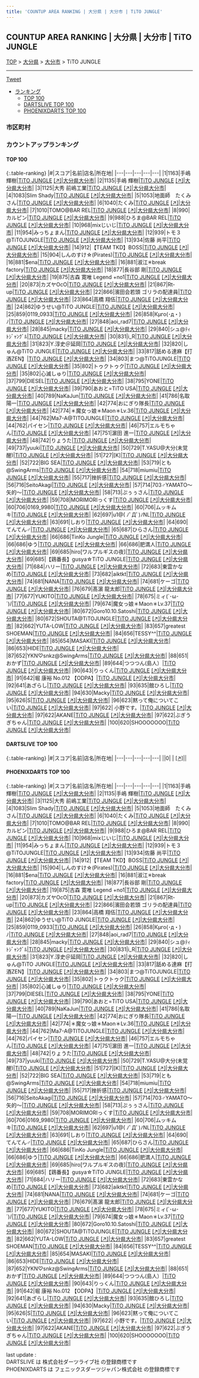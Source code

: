 ```yaml
---
title: 'COUNTUP AREA RANKING | 大分県 | 大分市 | TiTO JUNGLE'
---
```

## COUNTUP AREA RANKING | 大分県 | 大分市 | TiTO JUNGLE

[TOP](/darts/rank/) > [大分県](/darts/rank/大分県/) > [大分市](/darts/rank/大分県/大分市/) > TiTO JUNGLE

___

<a href="https://twitter.com/share?ref_src=twsrc%5Etfw" data-text="COUNTUP AREA RANKING | 大分県大分市TiTO JUNGLE" class="twitter-share-button" data-hashtags="DARTSLIVE,PHOENIXDARTS,darts,ダーツ" data-show-count="false">Tweet</a>

* [ランキング](#カウントアップランキング)
    * [TOP 100](#top-100)
    * [DARTSLIVE TOP 100](#dartslive-top-100)
    * [PHOENIXDARTS TOP 100](#phoenixdarts-top-100)

### 市区町村

<ul>

</ul>

### カウントアップランキング

#### TOP 100



{:.table-ranking}
|#|スコア|名前|店名|所在地|
|---|---|---|---|---|
|1|1163|<span class="rank-name-pd">手嶋　輝樹</span>|<a href="/darts/rank/shops/8687.html">TiTO JUNGLE</a> <a href="https://vs.phoenixdarts.com/jp/shop/shopDetailInfo/s_8687?s_seq=8687">[↗]</a>|<a href="/darts/rank/大分県/大分市">大分県大分市</a>|
|2|1135|<span class="rank-name-pd"><span class="pro-icon-pd"></span>手嶋 輝樹</span>|<a href="/darts/rank/shops/8687.html">TiTO JUNGLE</a> <a href="https://vs.phoenixdarts.com/jp/shop/shopDetailInfo/s_8687?s_seq=8687">[↗]</a>|<a href="/darts/rank/大分県/大分市">大分県大分市</a>|
|3|1125|<span class="rank-name-pd">大秀  前嶋工業</span>|<a href="/darts/rank/shops/8687.html">TiTO JUNGLE</a> <a href="https://vs.phoenixdarts.com/jp/shop/shopDetailInfo/s_8687?s_seq=8687">[↗]</a>|<a href="/darts/rank/大分県/大分市">大分県大分市</a>|
|4|1083|<span class="rank-name-pd">Slim Shady</span>|<a href="/darts/rank/shops/8687.html">TiTO JUNGLE</a> <a href="https://vs.phoenixdarts.com/jp/shop/shopDetailInfo/s_8687?s_seq=8687">[↗]</a>|<a href="/darts/rank/大分県/大分市">大分県大分市</a>|
|5|1053|<span class="rank-name-pd">地面師　たくみさん</span>|<a href="/darts/rank/shops/8687.html">TiTO JUNGLE</a> <a href="https://vs.phoenixdarts.com/jp/shop/shopDetailInfo/s_8687?s_seq=8687">[↗]</a>|<a href="/darts/rank/大分県/大分市">大分県大分市</a>|
|6|1040|<span class="rank-name-pd">たくみ</span>|<a href="/darts/rank/shops/8687.html">TiTO JUNGLE</a> <a href="https://vs.phoenixdarts.com/jp/shop/shopDetailInfo/s_8687?s_seq=8687">[↗]</a>|<a href="/darts/rank/大分県/大分市">大分県大分市</a>|
|7|1010|<span class="rank-name-pd">TOMO@BAR REL</span>|<a href="/darts/rank/shops/8687.html">TiTO JUNGLE</a> <a href="https://vs.phoenixdarts.com/jp/shop/shopDetailInfo/s_8687?s_seq=8687">[↗]</a>|<a href="/darts/rank/大分県/大分市">大分県大分市</a>|
|8|990|<span class="rank-name-pd">カルピン</span>|<a href="/darts/rank/shops/8687.html">TiTO JUNGLE</a> <a href="https://vs.phoenixdarts.com/jp/shop/shopDetailInfo/s_8687?s_seq=8687">[↗]</a>|<a href="/darts/rank/大分県/大分市">大分県大分市</a>|
|9|988|<span class="rank-name-pd">ひろま@BAR REL</span>|<a href="/darts/rank/shops/8687.html">TiTO JUNGLE</a> <a href="https://vs.phoenixdarts.com/jp/shop/shopDetailInfo/s_8687?s_seq=8687">[↗]</a>|<a href="/darts/rank/大分県/大分市">大分県大分市</a>|
|10|968|<span class="rank-name-pd">mixじいじ</span>|<a href="/darts/rank/shops/8687.html">TiTO JUNGLE</a> <a href="https://vs.phoenixdarts.com/jp/shop/shopDetailInfo/s_8687?s_seq=8687">[↗]</a>|<a href="/darts/rank/大分県/大分市">大分県大分市</a>|
|11|954|<span class="rank-name-pd">みっちょまん</span>|<a href="/darts/rank/shops/8687.html">TiTO JUNGLE</a> <a href="https://vs.phoenixdarts.com/jp/shop/shopDetailInfo/s_8687?s_seq=8687">[↗]</a>|<a href="/darts/rank/大分県/大分市">大分県大分市</a>|
|12|939|<span class="rank-name-pd">トモ３@TiTOJUNGLE</span>|<a href="/darts/rank/shops/8687.html">TiTO JUNGLE</a> <a href="https://vs.phoenixdarts.com/jp/shop/shopDetailInfo/s_8687?s_seq=8687">[↗]</a>|<a href="/darts/rank/大分県/大分市">大分県大分市</a>|
|13|934|<span class="rank-name-pd">佐藤 尚平</span>|<a href="/darts/rank/shops/8687.html">TiTO JUNGLE</a> <a href="https://vs.phoenixdarts.com/jp/shop/shopDetailInfo/s_8687?s_seq=8687">[↗]</a>|<a href="/darts/rank/大分県/大分市">大分県大分市</a>|
|14|912|<span class="rank-name-pd">【TEAM TKD】BOSS</span>|<a href="/darts/rank/shops/8687.html">TiTO JUNGLE</a> <a href="https://vs.phoenixdarts.com/jp/shop/shopDetailInfo/s_8687?s_seq=8687">[↗]</a>|<a href="/darts/rank/大分県/大分市">大分県大分市</a>|
|15|904|<span class="rank-name-pd">しんのすけ☆(Pirates)</span>|<a href="/darts/rank/shops/8687.html">TiTO JUNGLE</a> <a href="https://vs.phoenixdarts.com/jp/shop/shopDetailInfo/s_8687?s_seq=8687">[↗]</a>|<a href="/darts/rank/大分県/大分市">大分県大分市</a>|
|16|881|<span class="rank-name-pd">$ena</span>|<a href="/darts/rank/shops/8687.html">TiTO JUNGLE</a> <a href="https://vs.phoenixdarts.com/jp/shop/shopDetailInfo/s_8687?s_seq=8687">[↗]</a>|<a href="/darts/rank/大分県/大分市">大分県大分市</a>|
|16|881|<span class="rank-name-pd">淑江✳︎break factory</span>|<a href="/darts/rank/shops/8687.html">TiTO JUNGLE</a> <a href="https://vs.phoenixdarts.com/jp/shop/shopDetailInfo/s_8687?s_seq=8687">[↗]</a>|<a href="/darts/rank/大分県/大分市">大分県大分市</a>|
|18|877|<span class="rank-name-pd"><span class="pro-icon-pd"></span>長谷部 剛</span>|<a href="/darts/rank/shops/8687.html">TiTO JUNGLE</a> <a href="https://vs.phoenixdarts.com/jp/shop/shopDetailInfo/s_8687?s_seq=8687">[↗]</a>|<a href="/darts/rank/大分県/大分市">大分県大分市</a>|
|19|875|<span class="rank-name-pd">古森 寛唯  Legend +no1</span>|<a href="/darts/rank/shops/8687.html">TiTO JUNGLE</a> <a href="https://vs.phoenixdarts.com/jp/shop/shopDetailInfo/s_8687?s_seq=8687">[↗]</a>|<a href="/darts/rank/大分県/大分市">大分県大分市</a>|
|20|873|<span class="rank-name-pd">カズヤOcO</span>|<a href="/darts/rank/shops/8687.html">TiTO JUNGLE</a> <a href="https://vs.phoenixdarts.com/jp/shop/shopDetailInfo/s_8687?s_seq=8687">[↗]</a>|<a href="/darts/rank/大分県/大分市">大分県大分市</a>|
|21|867|<span class="rank-name-pd">Rt-up</span>|<a href="/darts/rank/shops/8687.html">TiTO JUNGLE</a> <a href="https://vs.phoenixdarts.com/jp/shop/shopDetailInfo/s_8687?s_seq=8687">[↗]</a>|<a href="/darts/rank/大分県/大分市">大分県大分市</a>|
|22|866|<span class="rank-name-pd">濱田会若頭 ゴリラの配達員</span>|<a href="/darts/rank/shops/8687.html">TiTO JUNGLE</a> <a href="https://vs.phoenixdarts.com/jp/shop/shopDetailInfo/s_8687?s_seq=8687">[↗]</a>|<a href="/darts/rank/大分県/大分市">大分県大分市</a>|
|23|864|<span class="rank-name-pd"><span class="pro-icon-pd"></span>高橋 翔伍</span>|<a href="/darts/rank/shops/8687.html">TiTO JUNGLE</a> <a href="https://vs.phoenixdarts.com/jp/shop/shopDetailInfo/s_8687?s_seq=8687">[↗]</a>|<a href="/darts/rank/大分県/大分市">大分県大分市</a>|
|24|862|<span class="rank-name-pd">ゆうせい@TiTO JUNGLE</span>|<a href="/darts/rank/shops/8687.html">TiTO JUNGLE</a> <a href="https://vs.phoenixdarts.com/jp/shop/shopDetailInfo/s_8687?s_seq=8687">[↗]</a>|<a href="/darts/rank/大分県/大分市">大分県大分市</a>|
|25|859|<span class="rank-name-pd">0119_0933</span>|<a href="/darts/rank/shops/8687.html">TiTO JUNGLE</a> <a href="https://vs.phoenixdarts.com/jp/shop/shopDetailInfo/s_8687?s_seq=8687">[↗]</a>|<a href="/darts/rank/大分県/大分市">大分県大分市</a>|
|26|858|<span class="rank-name-pd">Кμго(･д・)ﾉ</span>|<a href="/darts/rank/shops/8687.html">TiTO JUNGLE</a> <a href="https://vs.phoenixdarts.com/jp/shop/shopDetailInfo/s_8687?s_seq=8687">[↗]</a>|<a href="/darts/rank/大分県/大分市">大分県大分市</a>|
|27|848|<span class="rank-name-pd">aoi_rad7</span>|<a href="/darts/rank/shops/8687.html">TiTO JUNGLE</a> <a href="https://vs.phoenixdarts.com/jp/shop/shopDetailInfo/s_8687?s_seq=8687">[↗]</a>|<a href="/darts/rank/大分県/大分市">大分県大分市</a>|
|28|845|<span class="rank-name-pd">macky</span>|<a href="/darts/rank/shops/8687.html">TiTO JUNGLE</a> <a href="https://vs.phoenixdarts.com/jp/shop/shopDetailInfo/s_8687?s_seq=8687">[↗]</a>|<a href="/darts/rank/大分県/大分市">大分県大分市</a>|
|29|840|<span class="rank-name-pd">シュ@ﾃｨﾄｼﾞｬﾝｸﾞﾙ</span>|<a href="/darts/rank/shops/8687.html">TiTO JUNGLE</a> <a href="https://vs.phoenixdarts.com/jp/shop/shopDetailInfo/s_8687?s_seq=8687">[↗]</a>|<a href="/darts/rank/大分県/大分市">大分県大分市</a>|
|30|831|<span class="rank-name-pd">i_R</span>|<a href="/darts/rank/shops/8687.html">TiTO JUNGLE</a> <a href="https://vs.phoenixdarts.com/jp/shop/shopDetailInfo/s_8687?s_seq=8687">[↗]</a>|<a href="/darts/rank/大分県/大分市">大分県大分市</a>|
|31|823|<span class="rank-name-pd">Y.淳史＠延岡</span>|<a href="/darts/rank/shops/8687.html">TiTO JUNGLE</a> <a href="https://vs.phoenixdarts.com/jp/shop/shopDetailInfo/s_8687?s_seq=8687">[↗]</a>|<a href="/darts/rank/大分県/大分市">大分県大分市</a>|
|32|820|<span class="rank-name-pd">しゅん@TiTO JUNGLE</span>|<a href="/darts/rank/shops/8687.html">TiTO JUNGLE</a> <a href="https://vs.phoenixdarts.com/jp/shop/shopDetailInfo/s_8687?s_seq=8687">[↗]</a>|<a href="/darts/rank/大分県/大分市">大分県大分市</a>|
|33|817|<span class="rank-name-pd">舐める達麻【打酒ZEN】</span>|<a href="/darts/rank/shops/8687.html">TiTO JUNGLE</a> <a href="https://vs.phoenixdarts.com/jp/shop/shopDetailInfo/s_8687?s_seq=8687">[↗]</a>|<a href="/darts/rank/大分県/大分市">大分県大分市</a>|
|34|803|<span class="rank-name-pd">まつ@TiTOJUNGLE</span>|<a href="/darts/rank/shops/8687.html">TiTO JUNGLE</a> <a href="https://vs.phoenixdarts.com/jp/shop/shopDetailInfo/s_8687?s_seq=8687">[↗]</a>|<a href="/darts/rank/大分県/大分市">大分県大分市</a>|
|35|802|<span class="rank-name-pd">トゥクトゥク</span>|<a href="/darts/rank/shops/8687.html">TiTO JUNGLE</a> <a href="https://vs.phoenixdarts.com/jp/shop/shopDetailInfo/s_8687?s_seq=8687">[↗]</a>|<a href="/darts/rank/大分県/大分市">大分県大分市</a>|
|35|802|<span class="rank-name-pd">心滅しゅり</span>|<a href="/darts/rank/shops/8687.html">TiTO JUNGLE</a> <a href="https://vs.phoenixdarts.com/jp/shop/shopDetailInfo/s_8687?s_seq=8687">[↗]</a>|<a href="/darts/rank/大分県/大分市">大分県大分市</a>|
|37|799|<span class="rank-name-pd">DIESEL</span>|<a href="/darts/rank/shops/8687.html">TiTO JUNGLE</a> <a href="https://vs.phoenixdarts.com/jp/shop/shopDetailInfo/s_8687?s_seq=8687">[↗]</a>|<a href="/darts/rank/大分県/大分市">大分県大分市</a>|
|38|795|<span class="rank-name-pd">YONE</span>|<a href="/darts/rank/shops/8687.html">TiTO JUNGLE</a> <a href="https://vs.phoenixdarts.com/jp/shop/shopDetailInfo/s_8687?s_seq=8687">[↗]</a>|<a href="/darts/rank/大分県/大分市">大分県大分市</a>|
|39|790|<span class="rank-name-pd">あおと=TiTO USA</span>|<a href="/darts/rank/shops/8687.html">TiTO JUNGLE</a> <a href="https://vs.phoenixdarts.com/jp/shop/shopDetailInfo/s_8687?s_seq=8687">[↗]</a>|<a href="/darts/rank/大分県/大分市">大分県大分市</a>|
|40|789|<span class="rank-name-pd">NaKaJun</span>|<a href="/darts/rank/shops/8687.html">TiTO JUNGLE</a> <a href="https://vs.phoenixdarts.com/jp/shop/shopDetailInfo/s_8687?s_seq=8687">[↗]</a>|<a href="/darts/rank/大分県/大分市">大分県大分市</a>|
|41|786|<span class="rank-name-pd"><span class="pro-icon-pd"></span>名取 陽一</span>|<a href="/darts/rank/shops/8687.html">TiTO JUNGLE</a> <a href="https://vs.phoenixdarts.com/jp/shop/shopDetailInfo/s_8687?s_seq=8687">[↗]</a>|<a href="/darts/rank/大分県/大分市">大分県大分市</a>|
|42|774|<span class="rank-name-pd">おにぎり隊長</span>|<a href="/darts/rank/shops/8687.html">TiTO JUNGLE</a> <a href="https://vs.phoenixdarts.com/jp/shop/shopDetailInfo/s_8687?s_seq=8687">[↗]</a>|<a href="/darts/rank/大分県/大分市">大分県大分市</a>|
|42|774|<span class="rank-name-pd">＊魔女っ娘＊Maon＊Lv.36</span>|<a href="/darts/rank/shops/8687.html">TiTO JUNGLE</a> <a href="https://vs.phoenixdarts.com/jp/shop/shopDetailInfo/s_8687?s_seq=8687">[↗]</a>|<a href="/darts/rank/大分県/大分市">大分県大分市</a>|
|44|762|<span class="rank-name-pd">Ma7-A@TITOJUNGLE</span>|<a href="/darts/rank/shops/8687.html">TiTO JUNGLE</a> <a href="https://vs.phoenixdarts.com/jp/shop/shopDetailInfo/s_8687?s_seq=8687">[↗]</a>|<a href="/darts/rank/大分県/大分市">大分県大分市</a>|
|44|762|<span class="rank-name-pd">パイセン</span>|<a href="/darts/rank/shops/8687.html">TiTO JUNGLE</a> <a href="https://vs.phoenixdarts.com/jp/shop/shopDetailInfo/s_8687?s_seq=8687">[↗]</a>|<a href="/darts/rank/大分県/大分市">大分県大分市</a>|
|46|757|<span class="rank-name-pd">エルモちゃん</span>|<a href="/darts/rank/shops/8687.html">TiTO JUNGLE</a> <a href="https://vs.phoenixdarts.com/jp/shop/shopDetailInfo/s_8687?s_seq=8687">[↗]</a>|<a href="/darts/rank/大分県/大分市">大分県大分市</a>|
|47|751|<span class="rank-name-pd"><span class="pro-icon-pd"></span>濵田 進一</span>|<a href="/darts/rank/shops/8687.html">TiTO JUNGLE</a> <a href="https://vs.phoenixdarts.com/jp/shop/shopDetailInfo/s_8687?s_seq=8687">[↗]</a>|<a href="/darts/rank/大分県/大分市">大分県大分市</a>|
|48|742|<span class="rank-name-pd">りょうた</span>|<a href="/darts/rank/shops/8687.html">TiTO JUNGLE</a> <a href="https://vs.phoenixdarts.com/jp/shop/shopDetailInfo/s_8687?s_seq=8687">[↗]</a>|<a href="/darts/rank/大分県/大分市">大分県大分市</a>|
|49|737|<span class="rank-name-pd">yuuki</span>|<a href="/darts/rank/shops/8687.html">TiTO JUNGLE</a> <a href="https://vs.phoenixdarts.com/jp/shop/shopDetailInfo/s_8687?s_seq=8687">[↗]</a>|<a href="/darts/rank/大分県/大分市">大分県大分市</a>|
|50|729|<span class="rank-name-pd">T.YASU@大分(未覚醒)</span>|<a href="/darts/rank/shops/8687.html">TiTO JUNGLE</a> <a href="https://vs.phoenixdarts.com/jp/shop/shopDetailInfo/s_8687?s_seq=8687">[↗]</a>|<a href="/darts/rank/大分県/大分市">大分県大分市</a>|
|51|727|<span class="rank-name-pd">[K]</span>|<a href="/darts/rank/shops/8687.html">TiTO JUNGLE</a> <a href="https://vs.phoenixdarts.com/jp/shop/shopDetailInfo/s_8687?s_seq=8687">[↗]</a>|<a href="/darts/rank/大分県/大分市">大分県大分市</a>|
|52|722|<span class="rank-name-pd">BIG SEA</span>|<a href="/darts/rank/shops/8687.html">TiTO JUNGLE</a> <a href="https://vs.phoenixdarts.com/jp/shop/shopDetailInfo/s_8687?s_seq=8687">[↗]</a>|<a href="/darts/rank/大分県/大分市">大分県大分市</a>|
|53|719|<span class="rank-name-pd">とも@SwingArms</span>|<a href="/darts/rank/shops/8687.html">TiTO JUNGLE</a> <a href="https://vs.phoenixdarts.com/jp/shop/shopDetailInfo/s_8687?s_seq=8687">[↗]</a>|<a href="/darts/rank/大分県/大分市">大分県大分市</a>|
|54|718|<span class="rank-name-pd">miumiu</span>|<a href="/darts/rank/shops/8687.html">TiTO JUNGLE</a> <a href="https://vs.phoenixdarts.com/jp/shop/shopDetailInfo/s_8687?s_seq=8687">[↗]</a>|<a href="/darts/rank/大分県/大分市">大分県大分市</a>|
|55|717|<span class="rank-name-pd">挫折感</span>|<a href="/darts/rank/shops/8687.html">TiTO JUNGLE</a> <a href="https://vs.phoenixdarts.com/jp/shop/shopDetailInfo/s_8687?s_seq=8687">[↗]</a>|<a href="/darts/rank/大分県/大分市">大分県大分市</a>|
|56|716|<span class="rank-name-pd">SeitoAkagi</span>|<a href="/darts/rank/shops/8687.html">TiTO JUNGLE</a> <a href="https://vs.phoenixdarts.com/jp/shop/shopDetailInfo/s_8687?s_seq=8687">[↗]</a>|<a href="/darts/rank/大分県/大分市">大分県大分市</a>|
|57|714|<span class="rank-name-pd">703♂YAMATO～矢的～</span>|<a href="/darts/rank/shops/8687.html">TiTO JUNGLE</a> <a href="https://vs.phoenixdarts.com/jp/shop/shopDetailInfo/s_8687?s_seq=8687">[↗]</a>|<a href="/darts/rank/大分県/大分市">大分県大分市</a>|
|58|713|<span class="rank-name-pd">ぷぅぅさん</span>|<a href="/darts/rank/shops/8687.html">TiTO JUNGLE</a> <a href="https://vs.phoenixdarts.com/jp/shop/shopDetailInfo/s_8687?s_seq=8687">[↗]</a>|<a href="/darts/rank/大分県/大分市">大分県大分市</a>|
|59|708|<span class="rank-name-pd">MORIMORIっくす</span>|<a href="/darts/rank/shops/8687.html">TiTO JUNGLE</a> <a href="https://vs.phoenixdarts.com/jp/shop/shopDetailInfo/s_8687?s_seq=8687">[↗]</a>|<a href="/darts/rank/大分県/大分市">大分県大分市</a>|
|60|706|<span class="rank-name-pd">0169_9980</span>|<a href="/darts/rank/shops/8687.html">TiTO JUNGLE</a> <a href="https://vs.phoenixdarts.com/jp/shop/shopDetailInfo/s_8687?s_seq=8687">[↗]</a>|<a href="/darts/rank/大分県/大分市">大分県大分市</a>|
|60|706|<span class="rank-name-pd">ムッキムキ</span>|<a href="/darts/rank/shops/8687.html">TiTO JUNGLE</a> <a href="https://vs.phoenixdarts.com/jp/shop/shopDetailInfo/s_8687?s_seq=8687">[↗]</a>|<a href="/darts/rank/大分県/大分市">大分県大分市</a>|
|62|697|<span class="rank-name-pd">u1@( ﾉﾟДﾟ)ﾉNL</span>|<a href="/darts/rank/shops/8687.html">TiTO JUNGLE</a> <a href="https://vs.phoenixdarts.com/jp/shop/shopDetailInfo/s_8687?s_seq=8687">[↗]</a>|<a href="/darts/rank/大分県/大分市">大分県大分市</a>|
|63|691|<span class="rank-name-pd">しおり</span>|<a href="/darts/rank/shops/8687.html">TiTO JUNGLE</a> <a href="https://vs.phoenixdarts.com/jp/shop/shopDetailInfo/s_8687?s_seq=8687">[↗]</a>|<a href="/darts/rank/大分県/大分市">大分県大分市</a>|
|64|690|<span class="rank-name-pd">てんてん♂</span>|<a href="/darts/rank/shops/8687.html">TiTO JUNGLE</a> <a href="https://vs.phoenixdarts.com/jp/shop/shopDetailInfo/s_8687?s_seq=8687">[↗]</a>|<a href="/darts/rank/大分県/大分市">大分県大分市</a>|
|65|687|<span class="rank-name-pd">ひらさん</span>|<a href="/darts/rank/shops/8687.html">TiTO JUNGLE</a> <a href="https://vs.phoenixdarts.com/jp/shop/shopDetailInfo/s_8687?s_seq=8687">[↗]</a>|<a href="/darts/rank/大分県/大分市">大分県大分市</a>|
|66|686|<span class="rank-name-pd">TinKo Jungle</span>|<a href="/darts/rank/shops/8687.html">TiTO JUNGLE</a> <a href="https://vs.phoenixdarts.com/jp/shop/shopDetailInfo/s_8687?s_seq=8687">[↗]</a>|<a href="/darts/rank/大分県/大分市">大分県大分市</a>|
|66|686|<span class="rank-name-pd">ゆう</span>|<a href="/darts/rank/shops/8687.html">TiTO JUNGLE</a> <a href="https://vs.phoenixdarts.com/jp/shop/shopDetailInfo/s_8687?s_seq=8687">[↗]</a>|<a href="/darts/rank/大分県/大分市">大分県大分市</a>|
|66|686|<span class="rank-name-pd">肥満人</span>|<a href="/darts/rank/shops/8687.html">TiTO JUNGLE</a> <a href="https://vs.phoenixdarts.com/jp/shop/shopDetailInfo/s_8687?s_seq=8687">[↗]</a>|<a href="/darts/rank/大分県/大分市">大分県大分市</a>|
|69|685|<span class="rank-name-pd">hiro[ワルプルギスの夜]</span>|<a href="/darts/rank/shops/8687.html">TiTO JUNGLE</a> <a href="https://vs.phoenixdarts.com/jp/shop/shopDetailInfo/s_8687?s_seq=8687">[↗]</a>|<a href="/darts/rank/大分県/大分市">大分県大分市</a>|
|69|685|<span class="rank-name-pd">【鶏番長】gusya☆TiTO JUNGLE</span>|<a href="/darts/rank/shops/8687.html">TiTO JUNGLE</a> <a href="https://vs.phoenixdarts.com/jp/shop/shopDetailInfo/s_8687?s_seq=8687">[↗]</a>|<a href="/darts/rank/大分県/大分市">大分県大分市</a>|
|71|684|<span class="rank-name-pd">ハリー</span>|<a href="/darts/rank/shops/8687.html">TiTO JUNGLE</a> <a href="https://vs.phoenixdarts.com/jp/shop/shopDetailInfo/s_8687?s_seq=8687">[↗]</a>|<a href="/darts/rank/大分県/大分市">大分県大分市</a>|
|72|683|<span class="rank-name-pd">東雲かなめ</span>|<a href="/darts/rank/shops/8687.html">TiTO JUNGLE</a> <a href="https://vs.phoenixdarts.com/jp/shop/shopDetailInfo/s_8687?s_seq=8687">[↗]</a>|<a href="/darts/rank/大分県/大分市">大分県大分市</a>|
|73|682|<span class="rank-name-pd">aiktkt</span>|<a href="/darts/rank/shops/8687.html">TiTO JUNGLE</a> <a href="https://vs.phoenixdarts.com/jp/shop/shopDetailInfo/s_8687?s_seq=8687">[↗]</a>|<a href="/darts/rank/大分県/大分市">大分県大分市</a>|
|74|681|<span class="rank-name-pd">NANA</span>|<a href="/darts/rank/shops/8687.html">TiTO JUNGLE</a> <a href="https://vs.phoenixdarts.com/jp/shop/shopDetailInfo/s_8687?s_seq=8687">[↗]</a>|<a href="/darts/rank/大分県/大分市">大分県大分市</a>|
|74|681|<span class="rank-name-pd">ケーゴ</span>|<a href="/darts/rank/shops/8687.html">TiTO JUNGLE</a> <a href="https://vs.phoenixdarts.com/jp/shop/shopDetailInfo/s_8687?s_seq=8687">[↗]</a>|<a href="/darts/rank/大分県/大分市">大分県大分市</a>|
|76|679|<span class="rank-name-pd">髙濵 龍太郎</span>|<a href="/darts/rank/shops/8687.html">TiTO JUNGLE</a> <a href="https://vs.phoenixdarts.com/jp/shop/shopDetailInfo/s_8687?s_seq=8687">[↗]</a>|<a href="/darts/rank/大分県/大分市">大分県大分市</a>|
|77|677|<span class="rank-name-pd">YUKITO</span>|<a href="/darts/rank/shops/8687.html">TiTO JUNGLE</a> <a href="https://vs.phoenixdarts.com/jp/shop/shopDetailInfo/s_8687?s_seq=8687">[↗]</a>|<a href="/darts/rank/大分県/大分市">大分県大分市</a>|
|78|675|<span class="rank-name-pd">ミィ(`･ω･´)/</span>|<a href="/darts/rank/shops/8687.html">TiTO JUNGLE</a> <a href="https://vs.phoenixdarts.com/jp/shop/shopDetailInfo/s_8687?s_seq=8687">[↗]</a>|<a href="/darts/rank/大分県/大分市">大分県大分市</a>|
|79|674|<span class="rank-name-pd">魔女っ娘＊Maon＊Lv.37</span>|<a href="/darts/rank/shops/8687.html">TiTO JUNGLE</a> <a href="https://vs.phoenixdarts.com/jp/shop/shopDetailInfo/s_8687?s_seq=8687">[↗]</a>|<a href="/darts/rank/大分県/大分市">大分県大分市</a>|
|80|672|<span class="rank-name-pd">Goro10.10.Satoshi</span>|<a href="/darts/rank/shops/8687.html">TiTO JUNGLE</a> <a href="https://vs.phoenixdarts.com/jp/shop/shopDetailInfo/s_8687?s_seq=8687">[↗]</a>|<a href="/darts/rank/大分県/大分市">大分県大分市</a>|
|80|672|<span class="rank-name-pd">SHOUTA@TiTOJUNGLE</span>|<a href="/darts/rank/shops/8687.html">TiTO JUNGLE</a> <a href="https://vs.phoenixdarts.com/jp/shop/shopDetailInfo/s_8687?s_seq=8687">[↗]</a>|<a href="/darts/rank/大分県/大分市">大分県大分市</a>|
|82|662|<span class="rank-name-pd">YUTA-LOW</span>|<a href="/darts/rank/shops/8687.html">TiTO JUNGLE</a> <a href="https://vs.phoenixdarts.com/jp/shop/shopDetailInfo/s_8687?s_seq=8687">[↗]</a>|<a href="/darts/rank/大分県/大分市">大分県大分市</a>|
|83|657|<span class="rank-name-pd">greatest SHOEMAN</span>|<a href="/darts/rank/shops/8687.html">TiTO JUNGLE</a> <a href="https://vs.phoenixdarts.com/jp/shop/shopDetailInfo/s_8687?s_seq=8687">[↗]</a>|<a href="/darts/rank/大分県/大分市">大分県大分市</a>|
|84|656|<span class="rank-name-pd">TESSY^^</span>|<a href="/darts/rank/shops/8687.html">TiTO JUNGLE</a> <a href="https://vs.phoenixdarts.com/jp/shop/shopDetailInfo/s_8687?s_seq=8687">[↗]</a>|<a href="/darts/rank/大分県/大分市">大分県大分市</a>|
|85|654|<span class="rank-name-pd">MASAKI</span>|<a href="/darts/rank/shops/8687.html">TiTO JUNGLE</a> <a href="https://vs.phoenixdarts.com/jp/shop/shopDetailInfo/s_8687?s_seq=8687">[↗]</a>|<a href="/darts/rank/大分県/大分市">大分県大分市</a>|
|86|653|<span class="rank-name-pd">HIDE</span>|<a href="/darts/rank/shops/8687.html">TiTO JUNGLE</a> <a href="https://vs.phoenixdarts.com/jp/shop/shopDetailInfo/s_8687?s_seq=8687">[↗]</a>|<a href="/darts/rank/大分県/大分市">大分県大分市</a>|
|87|652|<span class="rank-name-pd">YKN♡snkz@SwingArms</span>|<a href="/darts/rank/shops/8687.html">TiTO JUNGLE</a> <a href="https://vs.phoenixdarts.com/jp/shop/shopDetailInfo/s_8687?s_seq=8687">[↗]</a>|<a href="/darts/rank/大分県/大分市">大分県大分市</a>|
|88|651|<span class="rank-name-pd">おかず</span>|<a href="/darts/rank/shops/8687.html">TiTO JUNGLE</a> <a href="https://vs.phoenixdarts.com/jp/shop/shopDetailInfo/s_8687?s_seq=8687">[↗]</a>|<a href="/darts/rank/大分県/大分市">大分県大分市</a>|
|89|644|<span class="rank-name-pd">つつつん(島人）</span>|<a href="/darts/rank/shops/8687.html">TiTO JUNGLE</a> <a href="https://vs.phoenixdarts.com/jp/shop/shopDetailInfo/s_8687?s_seq=8687">[↗]</a>|<a href="/darts/rank/大分県/大分市">大分県大分市</a>|
|90|643|<span class="rank-name-pd">りっくん</span>|<a href="/darts/rank/shops/8687.html">TiTO JUNGLE</a> <a href="https://vs.phoenixdarts.com/jp/shop/shopDetailInfo/s_8687?s_seq=8687">[↗]</a>|<a href="/darts/rank/大分県/大分市">大分県大分市</a>|
|91|642|<span class="rank-name-pd">堀 康裕 No.012 【ODPA】</span>|<a href="/darts/rank/shops/8687.html">TiTO JUNGLE</a> <a href="https://vs.phoenixdarts.com/jp/shop/shopDetailInfo/s_8687?s_seq=8687">[↗]</a>|<a href="/darts/rank/大分県/大分市">大分県大分市</a>|
|92|641|<span class="rank-name-pd">あざらし</span>|<a href="/darts/rank/shops/8687.html">TiTO JUNGLE</a> <a href="https://vs.phoenixdarts.com/jp/shop/shopDetailInfo/s_8687?s_seq=8687">[↗]</a>|<a href="/darts/rank/大分県/大分市">大分県大分市</a>|
|93|635|<span class="rank-name-pd">館ひろし</span>|<a href="/darts/rank/shops/8687.html">TiTO JUNGLE</a> <a href="https://vs.phoenixdarts.com/jp/shop/shopDetailInfo/s_8687?s_seq=8687">[↗]</a>|<a href="/darts/rank/大分県/大分市">大分県大分市</a>|
|94|630|<span class="rank-name-pd">Macky</span>|<a href="/darts/rank/shops/8687.html">TiTO JUNGLE</a> <a href="https://vs.phoenixdarts.com/jp/shop/shopDetailInfo/s_8687?s_seq=8687">[↗]</a>|<a href="/darts/rank/大分県/大分市">大分県大分市</a>|
|95|626|<span class="rank-name-pd">S</span>|<a href="/darts/rank/shops/8687.html">TiTO JUNGLE</a> <a href="https://vs.phoenixdarts.com/jp/shop/shopDetailInfo/s_8687?s_seq=8687">[↗]</a>|<a href="/darts/rank/大分県/大分市">大分県大分市</a>|
|96|623|<span class="rank-name-pd">黙って俺についてこい</span>|<a href="/darts/rank/shops/8687.html">TiTO JUNGLE</a> <a href="https://vs.phoenixdarts.com/jp/shop/shopDetailInfo/s_8687?s_seq=8687">[↗]</a>|<a href="/darts/rank/大分県/大分市">大分県大分市</a>|
|97|622|<span class="rank-name-pd"> 小野です。</span>|<a href="/darts/rank/shops/8687.html">TiTO JUNGLE</a> <a href="https://vs.phoenixdarts.com/jp/shop/shopDetailInfo/s_8687?s_seq=8687">[↗]</a>|<a href="/darts/rank/大分県/大分市">大分県大分市</a>|
|97|622|<span class="rank-name-pd">AKANE</span>|<a href="/darts/rank/shops/8687.html">TiTO JUNGLE</a> <a href="https://vs.phoenixdarts.com/jp/shop/shopDetailInfo/s_8687?s_seq=8687">[↗]</a>|<a href="/darts/rank/大分県/大分市">大分県大分市</a>|
|97|622|<span class="rank-name-pd">ぶぎうぎちゃん</span>|<a href="/darts/rank/shops/8687.html">TiTO JUNGLE</a> <a href="https://vs.phoenixdarts.com/jp/shop/shopDetailInfo/s_8687?s_seq=8687">[↗]</a>|<a href="/darts/rank/大分県/大分市">大分県大分市</a>|
|100|620|<span class="rank-name-pd">SHOOOOOOO</span>|<a href="/darts/rank/shops/8687.html">TiTO JUNGLE</a> <a href="https://vs.phoenixdarts.com/jp/shop/shopDetailInfo/s_8687?s_seq=8687">[↗]</a>|<a href="/darts/rank/大分県/大分市">大分県大分市</a>|


#### DARTSLIVE TOP 100



{:.table-ranking}
|#|スコア|名前|店名|所在地|
|---|---|---|---|---|
||0|<span class="rank-name-dl"> </span>|<a href="/darts/rank/shops/.html"></a> <a href="">[↗]</a>|<a href="/darts/rank//"></a>|


#### PHOENIXDARTS TOP 100



{:.table-ranking}
|#|スコア|名前|店名|所在地|
|---|---|---|---|---|
|1|1163|<span class="rank-name-pd">手嶋　輝樹</span>|<a href="/darts/rank/shops/8687.html">TiTO JUNGLE</a> <a href="https://vs.phoenixdarts.com/jp/shop/shopDetailInfo/s_8687?s_seq=8687">[↗]</a>|<a href="/darts/rank/大分県/大分市">大分県大分市</a>|
|2|1135|<span class="rank-name-pd"><span class="pro-icon-pd"></span>手嶋 輝樹</span>|<a href="/darts/rank/shops/8687.html">TiTO JUNGLE</a> <a href="https://vs.phoenixdarts.com/jp/shop/shopDetailInfo/s_8687?s_seq=8687">[↗]</a>|<a href="/darts/rank/大分県/大分市">大分県大分市</a>|
|3|1125|<span class="rank-name-pd">大秀  前嶋工業</span>|<a href="/darts/rank/shops/8687.html">TiTO JUNGLE</a> <a href="https://vs.phoenixdarts.com/jp/shop/shopDetailInfo/s_8687?s_seq=8687">[↗]</a>|<a href="/darts/rank/大分県/大分市">大分県大分市</a>|
|4|1083|<span class="rank-name-pd">Slim Shady</span>|<a href="/darts/rank/shops/8687.html">TiTO JUNGLE</a> <a href="https://vs.phoenixdarts.com/jp/shop/shopDetailInfo/s_8687?s_seq=8687">[↗]</a>|<a href="/darts/rank/大分県/大分市">大分県大分市</a>|
|5|1053|<span class="rank-name-pd">地面師　たくみさん</span>|<a href="/darts/rank/shops/8687.html">TiTO JUNGLE</a> <a href="https://vs.phoenixdarts.com/jp/shop/shopDetailInfo/s_8687?s_seq=8687">[↗]</a>|<a href="/darts/rank/大分県/大分市">大分県大分市</a>|
|6|1040|<span class="rank-name-pd">たくみ</span>|<a href="/darts/rank/shops/8687.html">TiTO JUNGLE</a> <a href="https://vs.phoenixdarts.com/jp/shop/shopDetailInfo/s_8687?s_seq=8687">[↗]</a>|<a href="/darts/rank/大分県/大分市">大分県大分市</a>|
|7|1010|<span class="rank-name-pd">TOMO@BAR REL</span>|<a href="/darts/rank/shops/8687.html">TiTO JUNGLE</a> <a href="https://vs.phoenixdarts.com/jp/shop/shopDetailInfo/s_8687?s_seq=8687">[↗]</a>|<a href="/darts/rank/大分県/大分市">大分県大分市</a>|
|8|990|<span class="rank-name-pd">カルピン</span>|<a href="/darts/rank/shops/8687.html">TiTO JUNGLE</a> <a href="https://vs.phoenixdarts.com/jp/shop/shopDetailInfo/s_8687?s_seq=8687">[↗]</a>|<a href="/darts/rank/大分県/大分市">大分県大分市</a>|
|9|988|<span class="rank-name-pd">ひろま@BAR REL</span>|<a href="/darts/rank/shops/8687.html">TiTO JUNGLE</a> <a href="https://vs.phoenixdarts.com/jp/shop/shopDetailInfo/s_8687?s_seq=8687">[↗]</a>|<a href="/darts/rank/大分県/大分市">大分県大分市</a>|
|10|968|<span class="rank-name-pd">mixじいじ</span>|<a href="/darts/rank/shops/8687.html">TiTO JUNGLE</a> <a href="https://vs.phoenixdarts.com/jp/shop/shopDetailInfo/s_8687?s_seq=8687">[↗]</a>|<a href="/darts/rank/大分県/大分市">大分県大分市</a>|
|11|954|<span class="rank-name-pd">みっちょまん</span>|<a href="/darts/rank/shops/8687.html">TiTO JUNGLE</a> <a href="https://vs.phoenixdarts.com/jp/shop/shopDetailInfo/s_8687?s_seq=8687">[↗]</a>|<a href="/darts/rank/大分県/大分市">大分県大分市</a>|
|12|939|<span class="rank-name-pd">トモ３@TiTOJUNGLE</span>|<a href="/darts/rank/shops/8687.html">TiTO JUNGLE</a> <a href="https://vs.phoenixdarts.com/jp/shop/shopDetailInfo/s_8687?s_seq=8687">[↗]</a>|<a href="/darts/rank/大分県/大分市">大分県大分市</a>|
|13|934|<span class="rank-name-pd">佐藤 尚平</span>|<a href="/darts/rank/shops/8687.html">TiTO JUNGLE</a> <a href="https://vs.phoenixdarts.com/jp/shop/shopDetailInfo/s_8687?s_seq=8687">[↗]</a>|<a href="/darts/rank/大分県/大分市">大分県大分市</a>|
|14|912|<span class="rank-name-pd">【TEAM TKD】BOSS</span>|<a href="/darts/rank/shops/8687.html">TiTO JUNGLE</a> <a href="https://vs.phoenixdarts.com/jp/shop/shopDetailInfo/s_8687?s_seq=8687">[↗]</a>|<a href="/darts/rank/大分県/大分市">大分県大分市</a>|
|15|904|<span class="rank-name-pd">しんのすけ☆(Pirates)</span>|<a href="/darts/rank/shops/8687.html">TiTO JUNGLE</a> <a href="https://vs.phoenixdarts.com/jp/shop/shopDetailInfo/s_8687?s_seq=8687">[↗]</a>|<a href="/darts/rank/大分県/大分市">大分県大分市</a>|
|16|881|<span class="rank-name-pd">$ena</span>|<a href="/darts/rank/shops/8687.html">TiTO JUNGLE</a> <a href="https://vs.phoenixdarts.com/jp/shop/shopDetailInfo/s_8687?s_seq=8687">[↗]</a>|<a href="/darts/rank/大分県/大分市">大分県大分市</a>|
|16|881|<span class="rank-name-pd">淑江✳︎break factory</span>|<a href="/darts/rank/shops/8687.html">TiTO JUNGLE</a> <a href="https://vs.phoenixdarts.com/jp/shop/shopDetailInfo/s_8687?s_seq=8687">[↗]</a>|<a href="/darts/rank/大分県/大分市">大分県大分市</a>|
|18|877|<span class="rank-name-pd"><span class="pro-icon-pd"></span>長谷部 剛</span>|<a href="/darts/rank/shops/8687.html">TiTO JUNGLE</a> <a href="https://vs.phoenixdarts.com/jp/shop/shopDetailInfo/s_8687?s_seq=8687">[↗]</a>|<a href="/darts/rank/大分県/大分市">大分県大分市</a>|
|19|875|<span class="rank-name-pd">古森 寛唯  Legend +no1</span>|<a href="/darts/rank/shops/8687.html">TiTO JUNGLE</a> <a href="https://vs.phoenixdarts.com/jp/shop/shopDetailInfo/s_8687?s_seq=8687">[↗]</a>|<a href="/darts/rank/大分県/大分市">大分県大分市</a>|
|20|873|<span class="rank-name-pd">カズヤOcO</span>|<a href="/darts/rank/shops/8687.html">TiTO JUNGLE</a> <a href="https://vs.phoenixdarts.com/jp/shop/shopDetailInfo/s_8687?s_seq=8687">[↗]</a>|<a href="/darts/rank/大分県/大分市">大分県大分市</a>|
|21|867|<span class="rank-name-pd">Rt-up</span>|<a href="/darts/rank/shops/8687.html">TiTO JUNGLE</a> <a href="https://vs.phoenixdarts.com/jp/shop/shopDetailInfo/s_8687?s_seq=8687">[↗]</a>|<a href="/darts/rank/大分県/大分市">大分県大分市</a>|
|22|866|<span class="rank-name-pd">濱田会若頭 ゴリラの配達員</span>|<a href="/darts/rank/shops/8687.html">TiTO JUNGLE</a> <a href="https://vs.phoenixdarts.com/jp/shop/shopDetailInfo/s_8687?s_seq=8687">[↗]</a>|<a href="/darts/rank/大分県/大分市">大分県大分市</a>|
|23|864|<span class="rank-name-pd"><span class="pro-icon-pd"></span>高橋 翔伍</span>|<a href="/darts/rank/shops/8687.html">TiTO JUNGLE</a> <a href="https://vs.phoenixdarts.com/jp/shop/shopDetailInfo/s_8687?s_seq=8687">[↗]</a>|<a href="/darts/rank/大分県/大分市">大分県大分市</a>|
|24|862|<span class="rank-name-pd">ゆうせい@TiTO JUNGLE</span>|<a href="/darts/rank/shops/8687.html">TiTO JUNGLE</a> <a href="https://vs.phoenixdarts.com/jp/shop/shopDetailInfo/s_8687?s_seq=8687">[↗]</a>|<a href="/darts/rank/大分県/大分市">大分県大分市</a>|
|25|859|<span class="rank-name-pd">0119_0933</span>|<a href="/darts/rank/shops/8687.html">TiTO JUNGLE</a> <a href="https://vs.phoenixdarts.com/jp/shop/shopDetailInfo/s_8687?s_seq=8687">[↗]</a>|<a href="/darts/rank/大分県/大分市">大分県大分市</a>|
|26|858|<span class="rank-name-pd">Кμго(･д・)ﾉ</span>|<a href="/darts/rank/shops/8687.html">TiTO JUNGLE</a> <a href="https://vs.phoenixdarts.com/jp/shop/shopDetailInfo/s_8687?s_seq=8687">[↗]</a>|<a href="/darts/rank/大分県/大分市">大分県大分市</a>|
|27|848|<span class="rank-name-pd">aoi_rad7</span>|<a href="/darts/rank/shops/8687.html">TiTO JUNGLE</a> <a href="https://vs.phoenixdarts.com/jp/shop/shopDetailInfo/s_8687?s_seq=8687">[↗]</a>|<a href="/darts/rank/大分県/大分市">大分県大分市</a>|
|28|845|<span class="rank-name-pd">macky</span>|<a href="/darts/rank/shops/8687.html">TiTO JUNGLE</a> <a href="https://vs.phoenixdarts.com/jp/shop/shopDetailInfo/s_8687?s_seq=8687">[↗]</a>|<a href="/darts/rank/大分県/大分市">大分県大分市</a>|
|29|840|<span class="rank-name-pd">シュ@ﾃｨﾄｼﾞｬﾝｸﾞﾙ</span>|<a href="/darts/rank/shops/8687.html">TiTO JUNGLE</a> <a href="https://vs.phoenixdarts.com/jp/shop/shopDetailInfo/s_8687?s_seq=8687">[↗]</a>|<a href="/darts/rank/大分県/大分市">大分県大分市</a>|
|30|831|<span class="rank-name-pd">i_R</span>|<a href="/darts/rank/shops/8687.html">TiTO JUNGLE</a> <a href="https://vs.phoenixdarts.com/jp/shop/shopDetailInfo/s_8687?s_seq=8687">[↗]</a>|<a href="/darts/rank/大分県/大分市">大分県大分市</a>|
|31|823|<span class="rank-name-pd">Y.淳史＠延岡</span>|<a href="/darts/rank/shops/8687.html">TiTO JUNGLE</a> <a href="https://vs.phoenixdarts.com/jp/shop/shopDetailInfo/s_8687?s_seq=8687">[↗]</a>|<a href="/darts/rank/大分県/大分市">大分県大分市</a>|
|32|820|<span class="rank-name-pd">しゅん@TiTO JUNGLE</span>|<a href="/darts/rank/shops/8687.html">TiTO JUNGLE</a> <a href="https://vs.phoenixdarts.com/jp/shop/shopDetailInfo/s_8687?s_seq=8687">[↗]</a>|<a href="/darts/rank/大分県/大分市">大分県大分市</a>|
|33|817|<span class="rank-name-pd">舐める達麻【打酒ZEN】</span>|<a href="/darts/rank/shops/8687.html">TiTO JUNGLE</a> <a href="https://vs.phoenixdarts.com/jp/shop/shopDetailInfo/s_8687?s_seq=8687">[↗]</a>|<a href="/darts/rank/大分県/大分市">大分県大分市</a>|
|34|803|<span class="rank-name-pd">まつ@TiTOJUNGLE</span>|<a href="/darts/rank/shops/8687.html">TiTO JUNGLE</a> <a href="https://vs.phoenixdarts.com/jp/shop/shopDetailInfo/s_8687?s_seq=8687">[↗]</a>|<a href="/darts/rank/大分県/大分市">大分県大分市</a>|
|35|802|<span class="rank-name-pd">トゥクトゥク</span>|<a href="/darts/rank/shops/8687.html">TiTO JUNGLE</a> <a href="https://vs.phoenixdarts.com/jp/shop/shopDetailInfo/s_8687?s_seq=8687">[↗]</a>|<a href="/darts/rank/大分県/大分市">大分県大分市</a>|
|35|802|<span class="rank-name-pd">心滅しゅり</span>|<a href="/darts/rank/shops/8687.html">TiTO JUNGLE</a> <a href="https://vs.phoenixdarts.com/jp/shop/shopDetailInfo/s_8687?s_seq=8687">[↗]</a>|<a href="/darts/rank/大分県/大分市">大分県大分市</a>|
|37|799|<span class="rank-name-pd">DIESEL</span>|<a href="/darts/rank/shops/8687.html">TiTO JUNGLE</a> <a href="https://vs.phoenixdarts.com/jp/shop/shopDetailInfo/s_8687?s_seq=8687">[↗]</a>|<a href="/darts/rank/大分県/大分市">大分県大分市</a>|
|38|795|<span class="rank-name-pd">YONE</span>|<a href="/darts/rank/shops/8687.html">TiTO JUNGLE</a> <a href="https://vs.phoenixdarts.com/jp/shop/shopDetailInfo/s_8687?s_seq=8687">[↗]</a>|<a href="/darts/rank/大分県/大分市">大分県大分市</a>|
|39|790|<span class="rank-name-pd">あおと=TiTO USA</span>|<a href="/darts/rank/shops/8687.html">TiTO JUNGLE</a> <a href="https://vs.phoenixdarts.com/jp/shop/shopDetailInfo/s_8687?s_seq=8687">[↗]</a>|<a href="/darts/rank/大分県/大分市">大分県大分市</a>|
|40|789|<span class="rank-name-pd">NaKaJun</span>|<a href="/darts/rank/shops/8687.html">TiTO JUNGLE</a> <a href="https://vs.phoenixdarts.com/jp/shop/shopDetailInfo/s_8687?s_seq=8687">[↗]</a>|<a href="/darts/rank/大分県/大分市">大分県大分市</a>|
|41|786|<span class="rank-name-pd"><span class="pro-icon-pd"></span>名取 陽一</span>|<a href="/darts/rank/shops/8687.html">TiTO JUNGLE</a> <a href="https://vs.phoenixdarts.com/jp/shop/shopDetailInfo/s_8687?s_seq=8687">[↗]</a>|<a href="/darts/rank/大分県/大分市">大分県大分市</a>|
|42|774|<span class="rank-name-pd">おにぎり隊長</span>|<a href="/darts/rank/shops/8687.html">TiTO JUNGLE</a> <a href="https://vs.phoenixdarts.com/jp/shop/shopDetailInfo/s_8687?s_seq=8687">[↗]</a>|<a href="/darts/rank/大分県/大分市">大分県大分市</a>|
|42|774|<span class="rank-name-pd">＊魔女っ娘＊Maon＊Lv.36</span>|<a href="/darts/rank/shops/8687.html">TiTO JUNGLE</a> <a href="https://vs.phoenixdarts.com/jp/shop/shopDetailInfo/s_8687?s_seq=8687">[↗]</a>|<a href="/darts/rank/大分県/大分市">大分県大分市</a>|
|44|762|<span class="rank-name-pd">Ma7-A@TITOJUNGLE</span>|<a href="/darts/rank/shops/8687.html">TiTO JUNGLE</a> <a href="https://vs.phoenixdarts.com/jp/shop/shopDetailInfo/s_8687?s_seq=8687">[↗]</a>|<a href="/darts/rank/大分県/大分市">大分県大分市</a>|
|44|762|<span class="rank-name-pd">パイセン</span>|<a href="/darts/rank/shops/8687.html">TiTO JUNGLE</a> <a href="https://vs.phoenixdarts.com/jp/shop/shopDetailInfo/s_8687?s_seq=8687">[↗]</a>|<a href="/darts/rank/大分県/大分市">大分県大分市</a>|
|46|757|<span class="rank-name-pd">エルモちゃん</span>|<a href="/darts/rank/shops/8687.html">TiTO JUNGLE</a> <a href="https://vs.phoenixdarts.com/jp/shop/shopDetailInfo/s_8687?s_seq=8687">[↗]</a>|<a href="/darts/rank/大分県/大分市">大分県大分市</a>|
|47|751|<span class="rank-name-pd"><span class="pro-icon-pd"></span>濵田 進一</span>|<a href="/darts/rank/shops/8687.html">TiTO JUNGLE</a> <a href="https://vs.phoenixdarts.com/jp/shop/shopDetailInfo/s_8687?s_seq=8687">[↗]</a>|<a href="/darts/rank/大分県/大分市">大分県大分市</a>|
|48|742|<span class="rank-name-pd">りょうた</span>|<a href="/darts/rank/shops/8687.html">TiTO JUNGLE</a> <a href="https://vs.phoenixdarts.com/jp/shop/shopDetailInfo/s_8687?s_seq=8687">[↗]</a>|<a href="/darts/rank/大分県/大分市">大分県大分市</a>|
|49|737|<span class="rank-name-pd">yuuki</span>|<a href="/darts/rank/shops/8687.html">TiTO JUNGLE</a> <a href="https://vs.phoenixdarts.com/jp/shop/shopDetailInfo/s_8687?s_seq=8687">[↗]</a>|<a href="/darts/rank/大分県/大分市">大分県大分市</a>|
|50|729|<span class="rank-name-pd">T.YASU@大分(未覚醒)</span>|<a href="/darts/rank/shops/8687.html">TiTO JUNGLE</a> <a href="https://vs.phoenixdarts.com/jp/shop/shopDetailInfo/s_8687?s_seq=8687">[↗]</a>|<a href="/darts/rank/大分県/大分市">大分県大分市</a>|
|51|727|<span class="rank-name-pd">[K]</span>|<a href="/darts/rank/shops/8687.html">TiTO JUNGLE</a> <a href="https://vs.phoenixdarts.com/jp/shop/shopDetailInfo/s_8687?s_seq=8687">[↗]</a>|<a href="/darts/rank/大分県/大分市">大分県大分市</a>|
|52|722|<span class="rank-name-pd">BIG SEA</span>|<a href="/darts/rank/shops/8687.html">TiTO JUNGLE</a> <a href="https://vs.phoenixdarts.com/jp/shop/shopDetailInfo/s_8687?s_seq=8687">[↗]</a>|<a href="/darts/rank/大分県/大分市">大分県大分市</a>|
|53|719|<span class="rank-name-pd">とも@SwingArms</span>|<a href="/darts/rank/shops/8687.html">TiTO JUNGLE</a> <a href="https://vs.phoenixdarts.com/jp/shop/shopDetailInfo/s_8687?s_seq=8687">[↗]</a>|<a href="/darts/rank/大分県/大分市">大分県大分市</a>|
|54|718|<span class="rank-name-pd">miumiu</span>|<a href="/darts/rank/shops/8687.html">TiTO JUNGLE</a> <a href="https://vs.phoenixdarts.com/jp/shop/shopDetailInfo/s_8687?s_seq=8687">[↗]</a>|<a href="/darts/rank/大分県/大分市">大分県大分市</a>|
|55|717|<span class="rank-name-pd">挫折感</span>|<a href="/darts/rank/shops/8687.html">TiTO JUNGLE</a> <a href="https://vs.phoenixdarts.com/jp/shop/shopDetailInfo/s_8687?s_seq=8687">[↗]</a>|<a href="/darts/rank/大分県/大分市">大分県大分市</a>|
|56|716|<span class="rank-name-pd">SeitoAkagi</span>|<a href="/darts/rank/shops/8687.html">TiTO JUNGLE</a> <a href="https://vs.phoenixdarts.com/jp/shop/shopDetailInfo/s_8687?s_seq=8687">[↗]</a>|<a href="/darts/rank/大分県/大分市">大分県大分市</a>|
|57|714|<span class="rank-name-pd">703♂YAMATO～矢的～</span>|<a href="/darts/rank/shops/8687.html">TiTO JUNGLE</a> <a href="https://vs.phoenixdarts.com/jp/shop/shopDetailInfo/s_8687?s_seq=8687">[↗]</a>|<a href="/darts/rank/大分県/大分市">大分県大分市</a>|
|58|713|<span class="rank-name-pd">ぷぅぅさん</span>|<a href="/darts/rank/shops/8687.html">TiTO JUNGLE</a> <a href="https://vs.phoenixdarts.com/jp/shop/shopDetailInfo/s_8687?s_seq=8687">[↗]</a>|<a href="/darts/rank/大分県/大分市">大分県大分市</a>|
|59|708|<span class="rank-name-pd">MORIMORIっくす</span>|<a href="/darts/rank/shops/8687.html">TiTO JUNGLE</a> <a href="https://vs.phoenixdarts.com/jp/shop/shopDetailInfo/s_8687?s_seq=8687">[↗]</a>|<a href="/darts/rank/大分県/大分市">大分県大分市</a>|
|60|706|<span class="rank-name-pd">0169_9980</span>|<a href="/darts/rank/shops/8687.html">TiTO JUNGLE</a> <a href="https://vs.phoenixdarts.com/jp/shop/shopDetailInfo/s_8687?s_seq=8687">[↗]</a>|<a href="/darts/rank/大分県/大分市">大分県大分市</a>|
|60|706|<span class="rank-name-pd">ムッキムキ</span>|<a href="/darts/rank/shops/8687.html">TiTO JUNGLE</a> <a href="https://vs.phoenixdarts.com/jp/shop/shopDetailInfo/s_8687?s_seq=8687">[↗]</a>|<a href="/darts/rank/大分県/大分市">大分県大分市</a>|
|62|697|<span class="rank-name-pd">u1@( ﾉﾟДﾟ)ﾉNL</span>|<a href="/darts/rank/shops/8687.html">TiTO JUNGLE</a> <a href="https://vs.phoenixdarts.com/jp/shop/shopDetailInfo/s_8687?s_seq=8687">[↗]</a>|<a href="/darts/rank/大分県/大分市">大分県大分市</a>|
|63|691|<span class="rank-name-pd">しおり</span>|<a href="/darts/rank/shops/8687.html">TiTO JUNGLE</a> <a href="https://vs.phoenixdarts.com/jp/shop/shopDetailInfo/s_8687?s_seq=8687">[↗]</a>|<a href="/darts/rank/大分県/大分市">大分県大分市</a>|
|64|690|<span class="rank-name-pd">てんてん♂</span>|<a href="/darts/rank/shops/8687.html">TiTO JUNGLE</a> <a href="https://vs.phoenixdarts.com/jp/shop/shopDetailInfo/s_8687?s_seq=8687">[↗]</a>|<a href="/darts/rank/大分県/大分市">大分県大分市</a>|
|65|687|<span class="rank-name-pd">ひらさん</span>|<a href="/darts/rank/shops/8687.html">TiTO JUNGLE</a> <a href="https://vs.phoenixdarts.com/jp/shop/shopDetailInfo/s_8687?s_seq=8687">[↗]</a>|<a href="/darts/rank/大分県/大分市">大分県大分市</a>|
|66|686|<span class="rank-name-pd">TinKo Jungle</span>|<a href="/darts/rank/shops/8687.html">TiTO JUNGLE</a> <a href="https://vs.phoenixdarts.com/jp/shop/shopDetailInfo/s_8687?s_seq=8687">[↗]</a>|<a href="/darts/rank/大分県/大分市">大分県大分市</a>|
|66|686|<span class="rank-name-pd">ゆう</span>|<a href="/darts/rank/shops/8687.html">TiTO JUNGLE</a> <a href="https://vs.phoenixdarts.com/jp/shop/shopDetailInfo/s_8687?s_seq=8687">[↗]</a>|<a href="/darts/rank/大分県/大分市">大分県大分市</a>|
|66|686|<span class="rank-name-pd">肥満人</span>|<a href="/darts/rank/shops/8687.html">TiTO JUNGLE</a> <a href="https://vs.phoenixdarts.com/jp/shop/shopDetailInfo/s_8687?s_seq=8687">[↗]</a>|<a href="/darts/rank/大分県/大分市">大分県大分市</a>|
|69|685|<span class="rank-name-pd">hiro[ワルプルギスの夜]</span>|<a href="/darts/rank/shops/8687.html">TiTO JUNGLE</a> <a href="https://vs.phoenixdarts.com/jp/shop/shopDetailInfo/s_8687?s_seq=8687">[↗]</a>|<a href="/darts/rank/大分県/大分市">大分県大分市</a>|
|69|685|<span class="rank-name-pd">【鶏番長】gusya☆TiTO JUNGLE</span>|<a href="/darts/rank/shops/8687.html">TiTO JUNGLE</a> <a href="https://vs.phoenixdarts.com/jp/shop/shopDetailInfo/s_8687?s_seq=8687">[↗]</a>|<a href="/darts/rank/大分県/大分市">大分県大分市</a>|
|71|684|<span class="rank-name-pd">ハリー</span>|<a href="/darts/rank/shops/8687.html">TiTO JUNGLE</a> <a href="https://vs.phoenixdarts.com/jp/shop/shopDetailInfo/s_8687?s_seq=8687">[↗]</a>|<a href="/darts/rank/大分県/大分市">大分県大分市</a>|
|72|683|<span class="rank-name-pd">東雲かなめ</span>|<a href="/darts/rank/shops/8687.html">TiTO JUNGLE</a> <a href="https://vs.phoenixdarts.com/jp/shop/shopDetailInfo/s_8687?s_seq=8687">[↗]</a>|<a href="/darts/rank/大分県/大分市">大分県大分市</a>|
|73|682|<span class="rank-name-pd">aiktkt</span>|<a href="/darts/rank/shops/8687.html">TiTO JUNGLE</a> <a href="https://vs.phoenixdarts.com/jp/shop/shopDetailInfo/s_8687?s_seq=8687">[↗]</a>|<a href="/darts/rank/大分県/大分市">大分県大分市</a>|
|74|681|<span class="rank-name-pd">NANA</span>|<a href="/darts/rank/shops/8687.html">TiTO JUNGLE</a> <a href="https://vs.phoenixdarts.com/jp/shop/shopDetailInfo/s_8687?s_seq=8687">[↗]</a>|<a href="/darts/rank/大分県/大分市">大分県大分市</a>|
|74|681|<span class="rank-name-pd">ケーゴ</span>|<a href="/darts/rank/shops/8687.html">TiTO JUNGLE</a> <a href="https://vs.phoenixdarts.com/jp/shop/shopDetailInfo/s_8687?s_seq=8687">[↗]</a>|<a href="/darts/rank/大分県/大分市">大分県大分市</a>|
|76|679|<span class="rank-name-pd">髙濵 龍太郎</span>|<a href="/darts/rank/shops/8687.html">TiTO JUNGLE</a> <a href="https://vs.phoenixdarts.com/jp/shop/shopDetailInfo/s_8687?s_seq=8687">[↗]</a>|<a href="/darts/rank/大分県/大分市">大分県大分市</a>|
|77|677|<span class="rank-name-pd">YUKITO</span>|<a href="/darts/rank/shops/8687.html">TiTO JUNGLE</a> <a href="https://vs.phoenixdarts.com/jp/shop/shopDetailInfo/s_8687?s_seq=8687">[↗]</a>|<a href="/darts/rank/大分県/大分市">大分県大分市</a>|
|78|675|<span class="rank-name-pd">ミィ(`･ω･´)/</span>|<a href="/darts/rank/shops/8687.html">TiTO JUNGLE</a> <a href="https://vs.phoenixdarts.com/jp/shop/shopDetailInfo/s_8687?s_seq=8687">[↗]</a>|<a href="/darts/rank/大分県/大分市">大分県大分市</a>|
|79|674|<span class="rank-name-pd">魔女っ娘＊Maon＊Lv.37</span>|<a href="/darts/rank/shops/8687.html">TiTO JUNGLE</a> <a href="https://vs.phoenixdarts.com/jp/shop/shopDetailInfo/s_8687?s_seq=8687">[↗]</a>|<a href="/darts/rank/大分県/大分市">大分県大分市</a>|
|80|672|<span class="rank-name-pd">Goro10.10.Satoshi</span>|<a href="/darts/rank/shops/8687.html">TiTO JUNGLE</a> <a href="https://vs.phoenixdarts.com/jp/shop/shopDetailInfo/s_8687?s_seq=8687">[↗]</a>|<a href="/darts/rank/大分県/大分市">大分県大分市</a>|
|80|672|<span class="rank-name-pd">SHOUTA@TiTOJUNGLE</span>|<a href="/darts/rank/shops/8687.html">TiTO JUNGLE</a> <a href="https://vs.phoenixdarts.com/jp/shop/shopDetailInfo/s_8687?s_seq=8687">[↗]</a>|<a href="/darts/rank/大分県/大分市">大分県大分市</a>|
|82|662|<span class="rank-name-pd">YUTA-LOW</span>|<a href="/darts/rank/shops/8687.html">TiTO JUNGLE</a> <a href="https://vs.phoenixdarts.com/jp/shop/shopDetailInfo/s_8687?s_seq=8687">[↗]</a>|<a href="/darts/rank/大分県/大分市">大分県大分市</a>|
|83|657|<span class="rank-name-pd">greatest SHOEMAN</span>|<a href="/darts/rank/shops/8687.html">TiTO JUNGLE</a> <a href="https://vs.phoenixdarts.com/jp/shop/shopDetailInfo/s_8687?s_seq=8687">[↗]</a>|<a href="/darts/rank/大分県/大分市">大分県大分市</a>|
|84|656|<span class="rank-name-pd">TESSY^^</span>|<a href="/darts/rank/shops/8687.html">TiTO JUNGLE</a> <a href="https://vs.phoenixdarts.com/jp/shop/shopDetailInfo/s_8687?s_seq=8687">[↗]</a>|<a href="/darts/rank/大分県/大分市">大分県大分市</a>|
|85|654|<span class="rank-name-pd">MASAKI</span>|<a href="/darts/rank/shops/8687.html">TiTO JUNGLE</a> <a href="https://vs.phoenixdarts.com/jp/shop/shopDetailInfo/s_8687?s_seq=8687">[↗]</a>|<a href="/darts/rank/大分県/大分市">大分県大分市</a>|
|86|653|<span class="rank-name-pd">HIDE</span>|<a href="/darts/rank/shops/8687.html">TiTO JUNGLE</a> <a href="https://vs.phoenixdarts.com/jp/shop/shopDetailInfo/s_8687?s_seq=8687">[↗]</a>|<a href="/darts/rank/大分県/大分市">大分県大分市</a>|
|87|652|<span class="rank-name-pd">YKN♡snkz@SwingArms</span>|<a href="/darts/rank/shops/8687.html">TiTO JUNGLE</a> <a href="https://vs.phoenixdarts.com/jp/shop/shopDetailInfo/s_8687?s_seq=8687">[↗]</a>|<a href="/darts/rank/大分県/大分市">大分県大分市</a>|
|88|651|<span class="rank-name-pd">おかず</span>|<a href="/darts/rank/shops/8687.html">TiTO JUNGLE</a> <a href="https://vs.phoenixdarts.com/jp/shop/shopDetailInfo/s_8687?s_seq=8687">[↗]</a>|<a href="/darts/rank/大分県/大分市">大分県大分市</a>|
|89|644|<span class="rank-name-pd">つつつん(島人）</span>|<a href="/darts/rank/shops/8687.html">TiTO JUNGLE</a> <a href="https://vs.phoenixdarts.com/jp/shop/shopDetailInfo/s_8687?s_seq=8687">[↗]</a>|<a href="/darts/rank/大分県/大分市">大分県大分市</a>|
|90|643|<span class="rank-name-pd">りっくん</span>|<a href="/darts/rank/shops/8687.html">TiTO JUNGLE</a> <a href="https://vs.phoenixdarts.com/jp/shop/shopDetailInfo/s_8687?s_seq=8687">[↗]</a>|<a href="/darts/rank/大分県/大分市">大分県大分市</a>|
|91|642|<span class="rank-name-pd">堀 康裕 No.012 【ODPA】</span>|<a href="/darts/rank/shops/8687.html">TiTO JUNGLE</a> <a href="https://vs.phoenixdarts.com/jp/shop/shopDetailInfo/s_8687?s_seq=8687">[↗]</a>|<a href="/darts/rank/大分県/大分市">大分県大分市</a>|
|92|641|<span class="rank-name-pd">あざらし</span>|<a href="/darts/rank/shops/8687.html">TiTO JUNGLE</a> <a href="https://vs.phoenixdarts.com/jp/shop/shopDetailInfo/s_8687?s_seq=8687">[↗]</a>|<a href="/darts/rank/大分県/大分市">大分県大分市</a>|
|93|635|<span class="rank-name-pd">館ひろし</span>|<a href="/darts/rank/shops/8687.html">TiTO JUNGLE</a> <a href="https://vs.phoenixdarts.com/jp/shop/shopDetailInfo/s_8687?s_seq=8687">[↗]</a>|<a href="/darts/rank/大分県/大分市">大分県大分市</a>|
|94|630|<span class="rank-name-pd">Macky</span>|<a href="/darts/rank/shops/8687.html">TiTO JUNGLE</a> <a href="https://vs.phoenixdarts.com/jp/shop/shopDetailInfo/s_8687?s_seq=8687">[↗]</a>|<a href="/darts/rank/大分県/大分市">大分県大分市</a>|
|95|626|<span class="rank-name-pd">S</span>|<a href="/darts/rank/shops/8687.html">TiTO JUNGLE</a> <a href="https://vs.phoenixdarts.com/jp/shop/shopDetailInfo/s_8687?s_seq=8687">[↗]</a>|<a href="/darts/rank/大分県/大分市">大分県大分市</a>|
|96|623|<span class="rank-name-pd">黙って俺についてこい</span>|<a href="/darts/rank/shops/8687.html">TiTO JUNGLE</a> <a href="https://vs.phoenixdarts.com/jp/shop/shopDetailInfo/s_8687?s_seq=8687">[↗]</a>|<a href="/darts/rank/大分県/大分市">大分県大分市</a>|
|97|622|<span class="rank-name-pd"> 小野です。</span>|<a href="/darts/rank/shops/8687.html">TiTO JUNGLE</a> <a href="https://vs.phoenixdarts.com/jp/shop/shopDetailInfo/s_8687?s_seq=8687">[↗]</a>|<a href="/darts/rank/大分県/大分市">大分県大分市</a>|
|97|622|<span class="rank-name-pd">AKANE</span>|<a href="/darts/rank/shops/8687.html">TiTO JUNGLE</a> <a href="https://vs.phoenixdarts.com/jp/shop/shopDetailInfo/s_8687?s_seq=8687">[↗]</a>|<a href="/darts/rank/大分県/大分市">大分県大分市</a>|
|97|622|<span class="rank-name-pd">ぶぎうぎちゃん</span>|<a href="/darts/rank/shops/8687.html">TiTO JUNGLE</a> <a href="https://vs.phoenixdarts.com/jp/shop/shopDetailInfo/s_8687?s_seq=8687">[↗]</a>|<a href="/darts/rank/大分県/大分市">大分県大分市</a>|
|100|620|<span class="rank-name-pd">SHOOOOOOO</span>|<a href="/darts/rank/shops/8687.html">TiTO JUNGLE</a> <a href="https://vs.phoenixdarts.com/jp/shop/shopDetailInfo/s_8687?s_seq=8687">[↗]</a>|<a href="/darts/rank/大分県/大分市">大分県大分市</a>|


<div class="footer border-top border-gray-light mt-5 pt-3 text-right text-gray">
    last update : <span style="font-weight: italic" id="foot_last_modified"></span><br />
    DARTSLIVE は 株式会社ダーツライブ社 の登録商標です<br />
    PHOENIXDARTS は フェニックスダーツジャパン株式会社 の登録商標です<br />
</div>

<script src="https://cdnjs.cloudflare.com/ajax/libs/jquery.tablesorter/2.31.3/js/jquery.tablesorter.min.js" integrity="sha512-qzgd5cYSZcosqpzpn7zF2ZId8f/8CHmFKZ8j7mU4OUXTNRd5g+ZHBPsgKEwoqxCtdQvExE5LprwwPAgoicguNg==" crossorigin="anonymous" referrerpolicy="no-referrer"></script>
<link rel="stylesheet" href="https://cdnjs.cloudflare.com/ajax/libs/jquery.tablesorter/2.31.3/css/theme.default.min.css" integrity="sha512-wghhOJkjQX0Lh3NSWvNKeZ0ZpNn+SPVXX1Qyc9OCaogADktxrBiBdKGDoqVUOyhStvMBmJQ8ZdMHiR3wuEq8+w==" crossorigin="anonymous" referrerpolicy="no-referrer" />
<script>
$(function() {
    $(".table-ranking").tablesorter({sortList:[[0, 0]]});
    $("#foot_last_modified").text(formatDate(new Date(document.lastModified), 'yyyy-MM-dd HH:mm:ss'));
});
</script>

<script async src="https://platform.twitter.com/widgets.js" charset="utf-8"></script>